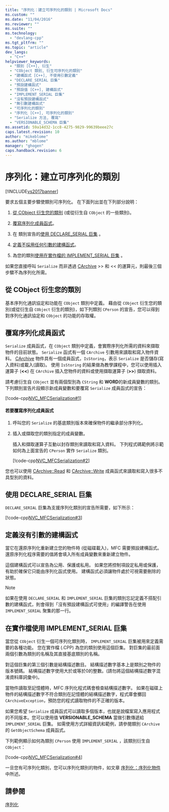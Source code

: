 ```yaml
---
title: "序列化：建立可序列化的類別 | Microsoft Docs"
ms.custom: ""
ms.date: "11/04/2016"
ms.reviewer: ""
ms.suite: ""
ms.technology: 
  - "devlang-cpp"
ms.tgt_pltfrm: ""
ms.topic: "article"
dev_langs: 
  - "C++"
helpviewer_keywords: 
  - "類別 [C++], 衍生"
  - "CObject 類別, 衍生可序列化的類別"
  - "建構函式 [C++], 不使用引數定義"
  - "DECLARE_SERIAL 巨集"
  - "預設建構函式"
  - "預設值 [C++], 建構函式"
  - "IMPLEMENT_SERIAL 巨集"
  - "沒有預設建構函式"
  - "無引數建構函式"
  - "可序列化的類別"
  - "序列化 [C++], 可序列化的類別"
  - "Serialize 方法, 覆寫"
  - "VERSIONABLE_SCHEMA 巨集"
ms.assetid: 59a14d32-1cc8-4275-9829-99639beee27c
caps.latest.revision: 10
author: "mikeblome"
ms.author: "mblome"
manager: "ghogen"
caps.handback.revision: 6
---
```

# 序列化：建立可序列化的類別
[!INCLUDE[vs2017banner](../assembler/inline/includes/vs2017banner.md)]

要求五個主要步驟使類別可序列化。  在下面列出並在下列部分說明：  
  
1.  [從 CObject 衍生您的類別](#_core_deriving_your_class_from_cobject) \(或從衍生自 `CObject` 的一些類別\)。  
  
2.  [覆寫序列化成員函式](#_core_overriding_the_serialize_member_function)。  
  
3.  在 類別宣告的[使用 DECLARE\_SERIAL 巨集](#_core_using_the_declare_serial_macro) 。  
  
4.  [定義不採用任何引數的建構函式](#_core_defining_a_constructor_with_no_arguments)。  
  
5.  為您的類別[使用在實作檔的 IMPLEMENT\_SERIAL 巨集](#_core_using_the_implement_serial_macro_in_the_implementation_file) 。  
  
 如果您直接呼叫 `Serialize` 而非透過 [CArchive](../mfc/reference/carchive-class.md) \>\> 和 \<\<  的運算元，則最後三個步驟不為序列化所需。  
  
##  <a name="_core_deriving_your_class_from_cobject"></a> 從 CObject 衍生您的類別  
 基本序列化通訊協定和功能在 `CObject` 類別中定義。  藉由從 `CObject` 衍生您的類別\(或從衍生自 `CObject` 衍生的類別\)，如下列類別 `CPerson` 的宣告，您可以得到對序列化通訊協定和 `CObject` 的功能的存取權。  
  
##  <a name="_core_overriding_the_serialize_member_function"></a> 覆寫序列化成員函式  
 `Serialize` 成員函式，在 `CObject` 類別中定義，會實際序列化所需的資料來擷取物件的目前狀態。  `Serialize` 函式有一個 `CArchive` 引數用來讀取和寫入物件資料。  [CArchive](../mfc/reference/carchive-class.md) 物件具有一個成員函式，`IsStoring`，表示 `Serialize` 是否儲存\(寫入資料\)或載入\(讀取\)。  使用 `IsStoring` 的結果做為教學課程中，您可以使用插入運算子 \(**\<\<**\) 在 `CArchive` 插入您物件的資料或使用擷取運算子 \(**\>\>**\) 擷取資料。  
  
 請考慮衍生自 `CObject` 並有兩個型別為 `CString` 和 **WORD**的新成員變數的類別。  下列類別宣告片段顯示新成員變數和要覆寫 `Serialize` 成員函式的宣告：  
  
 [!code-cpp[NVC_MFCSerialization#1](../mfc/codesnippet/CPP/serialization-making-a-serializable-class_1.h)]  
  
#### 若要覆寫序列化成員函式  
  
1.  呼叫您的 `Serialize` 的基底類別版本來確保物件的繼承部分序列化。  
  
2.  插入或擷取您的類別指定的成員變數。  
  
     插入和擷取運算子互動以封存類別來讀取和寫入資料。  下列程式碼範例將示範如何為上面宣告的 `CPerson` 實作 `Serialize` 類別。  
  
     [!code-cpp[NVC_MFCSerialization#2](../mfc/codesnippet/CPP/serialization-making-a-serializable-class_2.cpp)]  
  
 您也可以使用 [CArchive::Read](../Topic/CArchive::Read.md) 和 [CArchive::Write](../Topic/CArchive::Write.md) 成員函式來讀取和寫入很多不具型別的資料。  
  
##  <a name="_core_using_the_declare_serial_macro"></a> 使用 DECLARE\_SERIAL 巨集  
 `DECLARE_SERIAL` 巨集為支援序列化類別的宣告所需要，如下所示：  
  
 [!code-cpp[NVC_MFCSerialization#3](../mfc/codesnippet/CPP/serialization-making-a-serializable-class_3.h)]  
  
##  <a name="_core_defining_a_constructor_with_no_arguments"></a> 定義沒有引數的建構函式  
 當它在還原序列化重新建立您的物件時 \(從磁碟載入\)，MFC 需要預設建構函式。  還原序列化程序需要的值將會填入所有成員變數來重新建立物件。  
  
 這個建構函式可以宣告為公用、保護或私用。  如果您將控制項設定私用或保護，有助於確保它只能由序列化函式使用。  建構函式必須讓物件處於可視需要刪除的狀態。  
  
> [!NOTE]
>  如果在使用 `DECLARE_SERIAL` 和 `IMPLEMENT_SERIAL` 巨集的類別忘記定義不搭配引數的建構函式，則會得到「沒有預設建構函式可使用」的編譯警告在使用 `IMPLEMENT_SERIAL` 聚集的那一行。  
  
##  <a name="_core_using_the_implement_serial_macro_in_the_implementation_file"></a> 在實作檔使用 IMPLEMENT\_SERIAL 巨集  
 當您從 `CObject` 衍生一個可序列化類別時， `IMPLEMENT_SERIAL` 巨集被用來定義需要的各種功能。  您在實作檔 \(.CPP\) 為您的類別使用這個巨集。  對巨集的最前面兩個引數為類別的名稱及其直接基底類別的名稱。  
  
 對這個巨集的第三個引數是結構描述數目。  結構描述數字基本上是類別之物件的版本號碼。  結構描述數字使用大於或等於0的整數。\(請勿將這個結構描述數字混淆資料庫詞彙中\)。  
  
 當物件讀取至記憶體時，MFC 序列化程式碼會檢查結構描述數字。  如果在磁碟上物件的結構描述數字不符合類別在記憶體的結構描述數字，程式庫會擲回 `CArchiveException`，預防您的程式讀取物件的不正確的版本。  
  
 如果您希望 `Serialize` 成員函式可以讀取多個版本，也就是說檔案寫入應用程式的不同版本。您可以使用值 **VERSIONABLE\_SCHEMA** 當做引數傳遞給 `IMPLEMENT_SERIAL` 巨集。  如需使用方式詳細資訊和範例，請參閱類別 `CArchive`的 `GetObjectSchema` 成員函式。  
  
 下列範例顯示如何為類別 `CPerson` 使用 `IMPLEMENT_SERIAL` ，該類別衍生自 `CObject`：  
  
 [!code-cpp[NVC_MFCSerialization#4](../mfc/codesnippet/CPP/serialization-making-a-serializable-class_4.cpp)]  
  
 一旦您有可序列化類別，您可以序列化類別的物件，如文章 [序列化：序列化物件](../mfc/serialization-serializing-an-object.md) 中所述。  
  
## 請參閱  
 [序列化](../mfc/serialization-in-mfc.md)